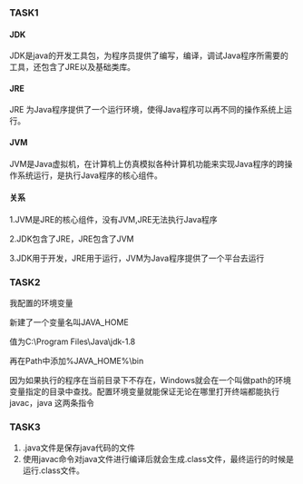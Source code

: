 ### TASK1

#### JDK

JDK是java的开发工具包，为程序员提供了编写，编译，调试Java程序所需要的工具，还包含了JRE以及基础类库。

#### JRE

JRE 为Java程序提供了一个运行环境，使得Java程序可以再不同的操作系统上运行。

#### JVM

JVM是Java虚拟机，在计算机上仿真模拟各种计算机功能来实现Java程序的跨操作系统运行，是执行Java程序的核心组件。

#### 关系

1.JVM是JRE的核心组件，没有JVM,JRE无法执行Java程序

2.JDK包含了JRE，JRE包含了JVM

3.JDK用于开发，JRE用于运行，JVM为Java程序提供了一个平台去运行



### TASK2

我配置的环境变量

新建了一个变量名叫JAVA_HOME

值为C:\Program Files\Java\jdk-1.8

再在Path中添加%JAVA_HOME%\bin



因为如果执行的程序在当前目录下不存在，Windows就会在一个叫做path的环境变量指定的目录中查找。配置环境变量就能保证无论在哪里打开终端都能执行javac，java 这两条指令



### TASK3

1. .java文件是保存java代码的文件
2.  使用javac命令对java文件进行编译后就会生成.class文件，最终运行的时候是运行.class文件。

